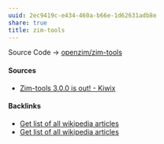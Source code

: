 ```yaml
---
uuid: 2ec9419c-e434-460a-b66e-1d62631adb8e
share: true
title: zim-tools
---
```

Source Code -> [openzim/zim-tools](https://github.com/openzim/zim-tools)

#### Sources

* [Zim-tools 3.0.0 is out! - Kiwix](https://kiwix.org/en/zim-tools-3-0-0-is-out/)

#### Backlinks

* [Get list of all wikipedia articles](/dd0e7670-af04-4eb0-8af5-5a85af115360)
* [Get list of all wikipedia articles](/dd0e7670-af04-4eb0-8af5-5a85af115360)